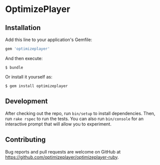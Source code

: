 # OptimizePlayer

## Installation

Add this line to your application's Gemfile:

```ruby
gem 'optimizeplayer'
```

And then execute:

    $ bundle

Or install it yourself as:

    $ gem install optimizeplayer

## Development

After checking out the repo, run `bin/setup` to install dependencies. Then, run `rake rspec` to run the tests. You can also run `bin/console` for an interactive prompt that will allow you to experiment.

## Contributing

Bug reports and pull requests are welcome on GitHub at https://github.com/optimizeplayer/optimizeplayer-ruby.

